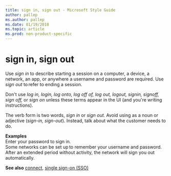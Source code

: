 ```yaml
---
title: sign in, sign out - Microsoft Style Guide
author: pallep
ms.author: pallep
ms.date: 01/19/2018
ms.topic: article
ms.prod: non-product-specific
---
```


# sign in, sign out

Use *sign in*
to describe starting a session on a computer, a device, a network, an
app, or anywhere a username and password are required. Use *sign out* to refer to ending a session. 

Don't use *log in, login, log onto, log off of, log out, logout, signin, signoff, sign off,* or *sign on* unless these terms appear in the UI (and you're writing instructions).

The verb form is two words, *sign in* or *sign out.* Avoid using as a noun or adjective (*sign-in, sign-out*). Instead, talk about what the customer needs to do.

**Examples**  
Enter your password to sign in.  
Some networks can be set up to remember your username and password.  
After an extended period without activity, the network will sign you out automatically.

**See also** [connect](~/a-z-word-list-term-collections/c/connect.md), [single sign-on (SSO)](~/a-z-word-list-term-collections/s/single-sign-on-sso.md)
